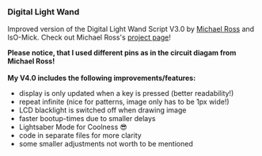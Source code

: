 ### Digital Light Wand
Improved version of the Digital Light Wand Script V3.0 by <a href="http://mrossphoto.com/digital-light-wand/">Michael Ross</a> and IsO-Mick.
Check out Michael Ross's <a href="http://mrossphoto.com/digital-light-wand/">project page</a>!

**Please notice, that I used different pins as in the circuit diagam from Michael Ross!**
</br></br>
**My V4.0 includes the following improvements/features:**

* display is only updated when a key is pressed (better readability!)
* repeat infinite (nice for patterns, image only has to be 1px wide!)
* LCD blacklight is switched off when drawing image
* faster bootup-times due to smaller delays
* Lightsaber Mode for Coolness :sunglasses:
* code in separate files for more clarity
* some smaller adjustments not worth to be mentioned